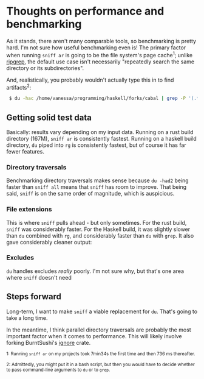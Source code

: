 # Thoughts on performance and benchmarking

As it stands, there aren't many comparable tools, so benchmarking is pretty
hard. I'm not sure how useful benchmarking even is! The primary
factor when running `sniff ar` is going to be the file system's page
cache<sup>1</sup>; unlike [ripgrep](http://blog.burntsushi.net/ripgrep/), the default use case
isn't necessarily "repeatedly search the same directory or its subdirectories".

<!-- Also unlike ripgrep, we're probably going to be finding mostly matches. -->

And, realistically, you probably wouldn't actually type this in to find
artifacts<sup>2</sup>:

```bash
 $ du -hac /home/vanessa/programming/haskell/forks/cabal | grep -P '(.*?\.(a|la|lo|o|ll|keter|bc|dyn_o|out|d|rlib|crate|min\.js|hi|dyn_hi|jsexe|webapp|js\.externs|toc|aux|fdb_latexmk|fls|egg-info|whl|js_a|js_hi|js_o|so.*|dump-.*|vba|crx|orig|elmo|elmi|pyc|mod|p_hi|p_o|prof|tix)$|total)'
```
<!-- Running `sniff ar` on my projects directory took about -->
<!-- what if we made the binary `sn` and made it the tin man? -->

## Getting solid test data

Basically: results vary depending on my input data. Running on a
rust build directory (167M), `sniff ar` is consistently fastest. Running on a haskell build
directory, 
`du` piped into `rg` is consistently fastest, but of course it has far fewer features.

### Directory traversals

Benchmarking directory traversals makes sense because `du -had2` being faster
than `sniff all` means that `sniff` has room to improve. That being said, `sniff`
is on the same order of magnitude, which is auspicious.

### File extensions

This is where `sniff` pulls ahead - but only sometimes. For the rust build,
`sniff` was considerably faster. For the Haskell build, it was slightly slower
than `du` combined with `rg`, and considerably faster than `du` with `grep`. It
also gave considerably cleaner output:

### Excludes

`du` handles excludes *really* poorly. I'm not sure why, but that's one area
where `sniff` doesn't need 

## Steps forward

Long-term, I want to make `sniff` a viable replacement for `du`. That's going to
take a long time.

In the meantime, I think parallel directory traversals are probably
the most important factor when it comes to performance. This will likely involve
forking BurntSushi's [ignore](https://docs.rs/ignore/0.2.0/ignore/) crate.

<sup>1: Running `sniff ar` on my projects took 7min34s the first time and then 736 ms thereafter.</sup>

<sup>2: Admittedly, you might put it in a bash script, but then you would have to decide whether to pass command-line arguments to `du` or to `grep`.</sup>
